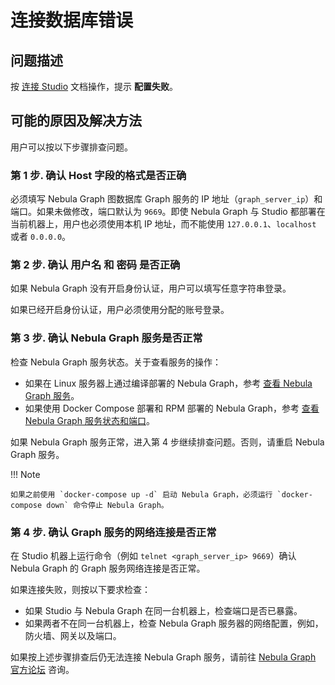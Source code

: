 # 连接数据库错误

## 问题描述

按 [连接 Studio](../deploy-connect/st-ug-connect.md) 文档操作，提示 **配置失败**。

## 可能的原因及解决方法

用户可以按以下步骤排查问题。

### 第 1 步. 确认 **Host** 字段的格式是否正确

必须填写 Nebula Graph 图数据库 Graph 服务的 IP 地址（`graph_server_ip`）和端口。如果未做修改，端口默认为 `9669`。即使 Nebula Graph 与 Studio 都部署在当前机器上，用户也必须使用本机 IP 地址，而不能使用 `127.0.0.1`、`localhost` 或者 `0.0.0.0`。

### 第 2 步. 确认 **用户名** 和 **密码** 是否正确

如果 Nebula Graph 没有开启身份认证，用户可以填写任意字符串登录。

如果已经开启身份认证，用户必须使用分配的账号登录。

### 第 3 步. 确认 Nebula Graph 服务是否正常

检查 Nebula Graph 服务状态。关于查看服务的操作：

- 如果在 Linux 服务器上通过编译部署的 Nebula Graph，参考 [查看 Nebula Graph 服务](../../4.deployment-and-installation/2.compile-and-install-nebula-graph/deploy-nebula-graph-cluster.md "点击查看Nebula Graph内核文档")。
- 如果使用 Docker Compose 部署和 RPM 部署的 Nebula Graph，参考 [查看 Nebula Graph 服务状态和端口](../deploy-connect/st-ug-deploy.md "点击前往 GitHub 网站")。
  
如果 Nebula Graph 服务正常，进入第 4 步继续排查问题。否则，请重启 Nebula Graph 服务。

!!! Note

    如果之前使用 `docker-compose up -d` 启动 Nebula Graph，必须运行 `docker-compose down` 命令停止 Nebula Graph。

### 第 4 步. 确认 Graph 服务的网络连接是否正常

在 Studio 机器上运行命令（例如 `telnet <graph_server_ip> 9669`）确认 Nebula Graph 的 Graph 服务网络连接是否正常。

如果连接失败，则按以下要求检查：

- 如果 Studio 与 Nebula Graph 在同一台机器上，检查端口是否已暴露。
- 如果两者不在同一台机器上，检查 Nebula Graph 服务器的网络配置，例如，防火墙、网关以及端口。

如果按上述步骤排查后仍无法连接 Nebula Graph 服务，请前往 [Nebula Graph 官方论坛](https://discuss.nebula-graph.com.cn/ "点击前往 Nebula Graph 官方论坛") 咨询。
